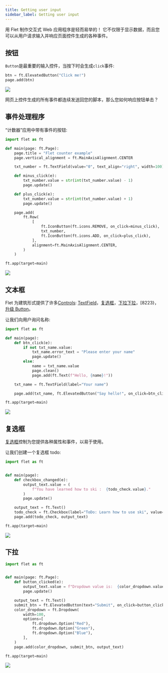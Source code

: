 ```yaml
---
title: Getting user input
sidebar_label: Getting user input
---
```


用 Flet 制作交互式 Web 应用程序是轻而易举的！ 它不仅限于显示数据，而且您可以从用户请求输入并响应页面控件生成的各种事件。

## 按钮

`Button`是最重要的输入控件，当按下时会生成`click`事件:

```python
btn = ft.ElevatedButton("Click me!")
page.add(btn)
```

<img src="/website/img/docs/getting-started/getting-user-input-elevated-button.png" className="screenshot-50" />

网页上控件生成的所有事件都连续发送回您的脚本，那么您如何响应按钮单击？

## 事件处理程序

“计数器”应用中带有事件的按钮:

```python
import flet as ft

def main(page: ft.Page):
    page.title = "Flet counter example"
    page.vertical_alignment = ft.MainAxisAlignment.CENTER

    txt_number = ft.TextField(value="0", text_align="right", width=100)

    def minus_click(e):
        txt_number.value = str(int(txt_number.value) - 1)
        page.update()

    def plus_click(e):
        txt_number.value = str(int(txt_number.value) + 1)
        page.update()

    page.add(
        ft.Row(
            [
                ft.IconButton(ft.icons.REMOVE, on_click=minus_click),
                txt_number,
                ft.IconButton(ft.icons.ADD, on_click=plus_click),
            ],
            alignment=ft.MainAxisAlignment.CENTER,
        )
    )

ft.app(target=main)
```

<img src="/website/img/docs/getting-started/getting-user-input-event-handlers.png" className="screenshot-50" />

## 文本框

Flet 为建筑形式提供了许多[Controls](/docs/controls): [TextField](/docs/controls/textfield)，[复选框](/docs/controls/checkbox)，[下拉下拉](/docs/controls/dropdown)，[8223}，[升级 Button](/docs/controls/elevatedbutton)。

让我们向用户询问名称:

```python
import flet as ft

def main(page):
    def btn_click(e):
        if not txt_name.value:
            txt_name.error_text = "Please enter your name"
            page.update()
        else:
            name = txt_name.value
            page.clean()
            page.add(ft.Text(f"Hello, {name}!"))

    txt_name = ft.TextField(label="Your name")

    page.add(txt_name, ft.ElevatedButton("Say hello!", on_click=btn_click))

ft.app(target=main)
```

<img src="/website/img/docs/getting-started/getting-user-input-textbox.png" className="screenshot-50" />

## 复选框

[复选框](/docs/controls/checkbox)控制为您提供各种属性和事件，以易于使用。

让我们创建一个复选框 todo:

```python
import flet as ft


def main(page):
    def checkbox_changed(e):
        output_text.value = (
            f"You have learned how to ski :  {todo_check.value}."
        )
        page.update()

    output_text = ft.Text()
    todo_check = ft.Checkbox(label="ToDo: Learn how to use ski", value=False, on_change=checkbox_changed)
    page.add(todo_check, output_text)

ft.app(target=main)
```

<img src="/website/img/docs/getting-started/getting-user-input-checkbox.png" className="screenshot-50" />

## 下拉

```python
import flet as ft


def main(page: ft.Page):
    def button_clicked(e):
        output_text.value = f"Dropdown value is:  {color_dropdown.value}"
        page.update()

    output_text = ft.Text()
    submit_btn = ft.ElevatedButton(text="Submit", on_click=button_clicked)
    color_dropdown = ft.Dropdown(
        width=100,
        options=[
            ft.dropdown.Option("Red"),
            ft.dropdown.Option("Green"),
            ft.dropdown.Option("Blue"),
        ],
    )
    page.add(color_dropdown, submit_btn, output_text)

ft.app(target=main)
```

<img src="/website/img/docs/getting-started/getting-user-input-dropdown.png" className="screenshot-50" />
